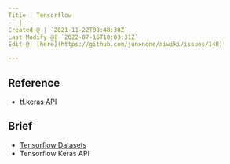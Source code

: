 ```yaml
---
Title | Tensorflow
-- | --
Created @ | `2021-11-22T08:48:38Z`
Last Modify @| `2022-07-16T10:03:31Z`
Edit @| [here](https://github.com/junxnone/aiwiki/issues/140)

---
```

## Reference
- [tf.keras API](https://www.tensorflow.org/api_docs/python/tf/keras)

## Brief
- [Tensorflow Datasets](/Tensorflow_Datasets)
- Tensorflow Keras API
